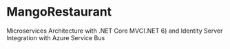 # MangoRestaurant
Microservices Architecture with .NET Core MVC(.NET 6) and Identity Server Integration with Azure Service Bus
